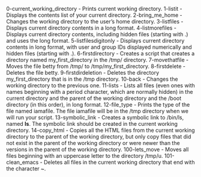 0-current_working_directory - Prints current working directory.
1-listit - Displays the contents list of your current directory.
2-bring_me_home - Changes the working directory to the user’s home directory.
3-listfiles - Displays current directory contents in a long format.
4-listmorefiles - Displays current directory contents, including hidden files (starting with .) and uses the long format.
5-listfilesdigitonly - Displays current directory contents in long format, with user and group IDs displayed numerically and hidden files (starting with .).
6-firstdirectory - Creates a script that creates a directory named my_first_directory in the /tmp/ directory.
7-movethatfile - Moves the file betty from /tmp/ to /tmp/my_first_directory.
8-firstdelete - Deletes the file betty.
9-firstdirdeletion - Deletes the directory my_first_directory that is in the /tmp directory.
10-back - Changes the working directory to the previous one.
11-lists - Lists all files (even ones with names beginning with a period character, which are normally hidden) in the current directory and the parent of the working directory and the /boot directory (in this order), in long format.
12-file_type - Prints the type of the file named iamafile. The file iamafile will be in the /tmp directory when we will run your script.
13-symbolic_link - Creates a symbolic link to /bin/ls, named __ls__. The symbolic link should be created in the current working directory.
14-copy_html - Copies all the HTML files from the current working directory to the parent of the working directory, but only copy files that did not exist in the parent of the working directory or were newer than the versions in the parent of the working directory.
100-lets_move - Moves all files beginning with an uppercase letter to the directory /tmp/u.
101-clean_emacs - Deletes all files in the current working directory that end with the character ~.
